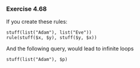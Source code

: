 ### Exercise 4.68
If you create these rules:
```
stuff(list("Adam"), list("Eve"))
rule(stuff($x, $y), stuff($y, $x))
```

And the following query, would lead to infinite loops
```
stuff(list("Adam"), $p)
```

